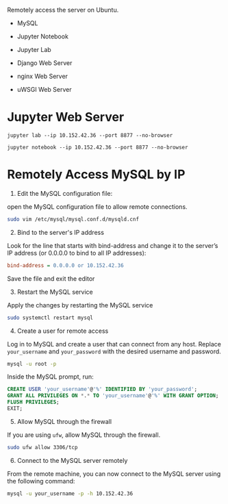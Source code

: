 Remotely access the server on Ubuntu.

- MySQL

- Jupyter Notebook

- Jupyter Lab

- Django Web Server

- nginx Web Server

- uWSGI Web Server

# Jupyter Web Server

```conda
jupyter lab --ip 10.152.42.36 --port 8877 --no-browser
```

```conda
jupyter notebook --ip 10.152.42.36 --port 8877 --no-browser
```

# Remotely Access MySQL by IP

1. Edit the MySQL configuration file:

open the MySQL configuration file to allow remote connections.

```bash
sudo vim /etc/mysql/mysql.conf.d/mysqld.cnf
```

2. Bind to the server's IP address

Look for the line that starts with bind-address and change it to the server’s IP address (or 0.0.0.0 to bind to all IP addresses):

```ini
bind-address = 0.0.0.0 or 10.152.42.36
```

Save the file and exit the editor

3. Restart the MySQL service

Apply the changes by restarting the MySQL service

```bash
sudo systemctl restart mysql
```

4. Create a user for remote access

Log in to MySQL and create a user that can connect from any host. Replace `your_username` and `your_password` with the desired username and password.

```bash
mysql -u root -p
```

Inside the MySQL prompt, run:

```sql
CREATE USER 'your_username'@'%' IDENTIFIED BY 'your_password';
GRANT ALL PRIVILEGES ON *.* TO 'your_username'@'%' WITH GRANT OPTION;
FLUSH PRIVILEGES;
EXIT;
```

5. Allow MySQL through the firewall

If you are using `ufw`, allow MySQL through the firewall.

```bash
sudo ufw allow 3306/tcp
```

6. Connect to the MySQL server remotely

From the remote machine, you can now connect to the MySQL server using the following command:

```bash
mysql -u your_username -p -h 10.152.42.36
```
